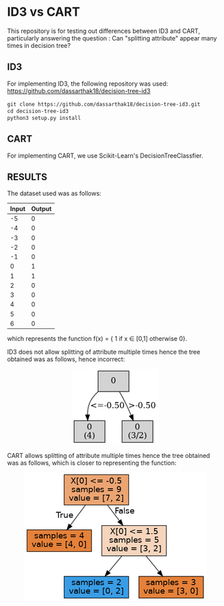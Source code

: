 # ID3 vs CART

This repository is for testing out differences between ID3 and CART, particularly answering the question : Can "splitting attribute" appear many times in decision tree?

ID3
------------
For implementing ID3, the following repository was used: https://github.com/dassarthak18/decision-tree-id3

    git clone https://github.com/dassarthak18/decision-tree-id3.git
    cd decision-tree-id3
    python3 setup.py install

CART
------------
For implementing CART, we use Scikit-Learn's DecisionTreeClassfier.

RESULTS
------------
The dataset used was as follows:

| Input      | Output |
| ----------- | ----------- |
| -5      | 0       |
| -4      | 0       |
| -3      | 0       |
| -2      | 0       |
| -1      | 0       |
| 0      | 1       |
| 1      | 1       |
| 2      | 0       |
| 3      | 0       |
| 4      | 0       |
| 5      | 0       |
| 6      | 0       |

which represents the function f(x) = { 1 if x $\in$ [0,1] otherwise 0}.

ID3 does not allow splitting of attribute multiple times hence the tree obtained was as follows, hence incorrect:

<p align="center">
  <img src="results/id3.png">
</p>

CART allows splitting of attribute multiple times hence the tree obtained was as follows, which is closer to representing the function:


<p align="center">
  <img src="results/cart.png">
</p>
